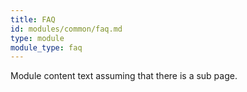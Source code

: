 ```yaml
---
title: FAQ
id: modules/common/faq.md
type: module
module_type: faq
---
```

Module content text assuming that there is a sub page.